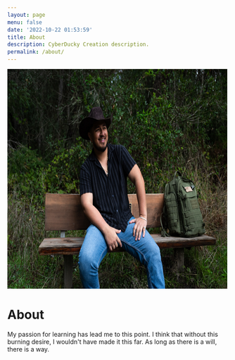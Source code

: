 ```yaml
---
layout: page
menu: false
date: '2022-10-22 01:53:59'
title: About
description: CyberDucky Creation description.
permalink: /about/
---
```


<img class="img-rounded" src="/assets/img/me2.jpeg" alt="Juan Soberanes" height=500 width="500">

# About

My passion for learning has lead me to this point. 
I think that without this burning desire, I wouldn't have
made it this far. As long as there is a will, there is a way. 


